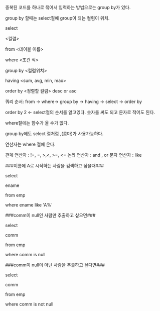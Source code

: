 중복된 코드를 하나로 묶어서 입력하는 방법으로는 group by가 있다.

group by 할때는 select절에 group이 되는 컬럼이 위치.

select

<컬럼>

from <테이블 이름>

where <조건 식>

group by <컬럼위치>

having <sum, avg, min, max>

order by <정렬할 컬럼> desc  or  asc

쿼리 순서: from -> where-> group by -> having -> select -> order by

order by 2 <- select절의 순서를 알고있다. 숫자를 써도 되고 문자로 적어도 된다.

where절에는 함수가 올 수가 없다.

group by에도 select 절처럼 ,(콤마)가 사용가능하다.

연산자는 where 절에 온다.

관계 연산자 : !=, =, >,<, >=, <=
논리 연산자 : and , or
문자 연산자 : like

###이름에 A로 시작하는 사람을 검색하고 싶을때###

select

ename

from emp

where ename like 'A%'

###comm이 null인 사람만 추출하고 싶으면###

select

comm

from emp

where comm is null

###comm이 null이 아닌 사람을 추출하고 싶다면###

select

comm

from emp

where comm is not null

